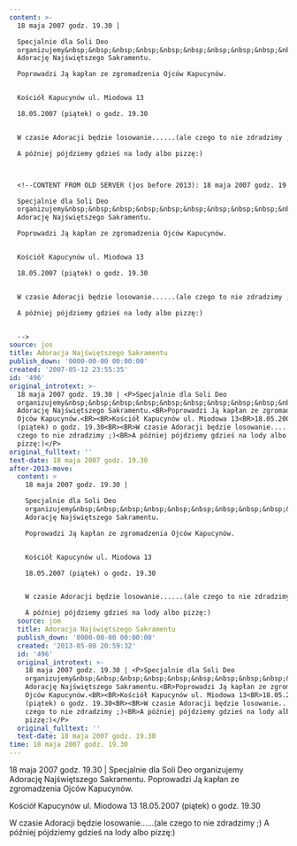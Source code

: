 ```yaml
---
content: >-
  18 maja 2007 godz. 19.30 | 

  Specjalnie dla Soli Deo
  organizujemy&nbsp;&nbsp;&nbsp;&nbsp;&nbsp;&nbsp;&nbsp;&nbsp;&nbsp;&nbsp;&nbsp;&nbsp;&nbsp;&nbsp;&nbsp;&nbsp;&nbsp;&nbsp;
  Adorację Najświętszego Sakramentu.

  Poprowadzi Ją kapłan ze zgromadzenia Ojców Kapucynów.


  Kościół Kapucynów ul. Miodowa 13

  18.05.2007 (piątek) o godz. 19.30


  W czasie Adoracji będzie losowanie......(ale czego to nie zdradzimy ;)

  A później pójdziemy gdzieś na lody albo pizzę:)



  <!--CONTENT FROM OLD SERVER (jos before 2013): 18 maja 2007 godz. 19.30 | 

  Specjalnie dla Soli Deo
  organizujemy&nbsp;&nbsp;&nbsp;&nbsp;&nbsp;&nbsp;&nbsp;&nbsp;&nbsp;&nbsp;&nbsp;&nbsp;&nbsp;&nbsp;&nbsp;&nbsp;&nbsp;&nbsp;
  Adorację Najświętszego Sakramentu.

  Poprowadzi Ją kapłan ze zgromadzenia Ojców Kapucynów.


  Kościół Kapucynów ul. Miodowa 13

  18.05.2007 (piątek) o godz. 19.30


  W czasie Adoracji będzie losowanie......(ale czego to nie zdradzimy ;)

  A później pójdziemy gdzieś na lody albo pizzę:)


  -->
source: jos
title: Adoracja Najświętszego Sakramentu
publish_down: '0000-00-00 00:00:00'
created: '2007-05-12 23:55:35'
id: '496'
original_introtext: >-
  18 maja 2007 godz. 19.30 | <P>Specjalnie dla Soli Deo
  organizujemy&nbsp;&nbsp;&nbsp;&nbsp;&nbsp;&nbsp;&nbsp;&nbsp;&nbsp;&nbsp;&nbsp;&nbsp;&nbsp;&nbsp;&nbsp;&nbsp;&nbsp;&nbsp;
  Adorację Najświętszego Sakramentu.<BR>Poprowadzi Ją kapłan ze zgromadzenia
  Ojców Kapucynów.<BR><BR>Kościół Kapucynów ul. Miodowa 13<BR>18.05.2007
  (piątek) o godz. 19.30<BR><BR>W czasie Adoracji będzie losowanie......(ale
  czego to nie zdradzimy ;)<BR>A później pójdziemy gdzieś na lody albo
  pizzę:)</P>
original_fulltext: ''
text-date: 18 maja 2007 godz. 19.30
after-2013-move:
  content: >
    18 maja 2007 godz. 19.30 | 

    Specjalnie dla Soli Deo
    organizujemy&nbsp;&nbsp;&nbsp;&nbsp;&nbsp;&nbsp;&nbsp;&nbsp;&nbsp;&nbsp;&nbsp;&nbsp;&nbsp;&nbsp;&nbsp;&nbsp;&nbsp;&nbsp;
    Adorację Najświętszego Sakramentu.

    Poprowadzi Ją kapłan ze zgromadzenia Ojców Kapucynów.


    Kościół Kapucynów ul. Miodowa 13

    18.05.2007 (piątek) o godz. 19.30


    W czasie Adoracji będzie losowanie......(ale czego to nie zdradzimy ;)

    A później pójdziemy gdzieś na lody albo pizzę:)
  source: jom
  title: Adoracja Najświętszego Sakramentu
  publish_down: '0000-00-00 00:00:00'
  created: '2013-05-08 20:59:32'
  id: '496'
  original_introtext: >-
    18 maja 2007 godz. 19.30 | <P>Specjalnie dla Soli Deo
    organizujemy&nbsp;&nbsp;&nbsp;&nbsp;&nbsp;&nbsp;&nbsp;&nbsp;&nbsp;&nbsp;&nbsp;&nbsp;&nbsp;&nbsp;&nbsp;&nbsp;&nbsp;&nbsp;
    Adorację Najświętszego Sakramentu.<BR>Poprowadzi Ją kapłan ze zgromadzenia
    Ojców Kapucynów.<BR><BR>Kościół Kapucynów ul. Miodowa 13<BR>18.05.2007
    (piątek) o godz. 19.30<BR><BR>W czasie Adoracji będzie losowanie......(ale
    czego to nie zdradzimy ;)<BR>A później pójdziemy gdzieś na lody albo
    pizzę:)</P>
  original_fulltext: ''
  text-date: 18 maja 2007 godz. 19.30
time: 18 maja 2007 godz. 19.30
---
```

18 maja 2007 godz. 19.30 | 
Specjalnie dla Soli Deo organizujemy&nbsp;&nbsp;&nbsp;&nbsp;&nbsp;&nbsp;&nbsp;&nbsp;&nbsp;&nbsp;&nbsp;&nbsp;&nbsp;&nbsp;&nbsp;&nbsp;&nbsp;&nbsp; Adorację Najświętszego Sakramentu.
Poprowadzi Ją kapłan ze zgromadzenia Ojców Kapucynów.

Kościół Kapucynów ul. Miodowa 13
18.05.2007 (piątek) o godz. 19.30

W czasie Adoracji będzie losowanie......(ale czego to nie zdradzimy ;)
A później pójdziemy gdzieś na lody albo pizzę:)


<!--CONTENT FROM OLD SERVER (jos before 2013): 18 maja 2007 godz. 19.30 | 
Specjalnie dla Soli Deo organizujemy&nbsp;&nbsp;&nbsp;&nbsp;&nbsp;&nbsp;&nbsp;&nbsp;&nbsp;&nbsp;&nbsp;&nbsp;&nbsp;&nbsp;&nbsp;&nbsp;&nbsp;&nbsp; Adorację Najświętszego Sakramentu.
Poprowadzi Ją kapłan ze zgromadzenia Ojców Kapucynów.

Kościół Kapucynów ul. Miodowa 13
18.05.2007 (piątek) o godz. 19.30

W czasie Adoracji będzie losowanie......(ale czego to nie zdradzimy ;)
A później pójdziemy gdzieś na lody albo pizzę:)

-->

<!--{{json:{"created_date":"2007-05-12 23:55:35","publish_down":"0000-00-00 00:00:00","id":"496"}}}-->